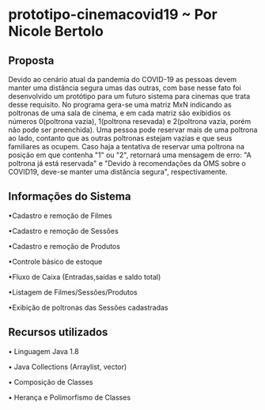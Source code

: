 # prototipo-cinemacovid19 ~ Por Nicole Bertolo

## Proposta
Devido ao cenário atual da pandemia do COVID-19 as pessoas devem manter uma distância segura umas das outras, com base nesse fato foi desenvolvido um protótipo para um futuro sistema para cinemas que trata desse requisito. No programa gera-se uma matriz MxN indicando as poltronas de uma sala de cinema, e em cada matriz são exibidios os números 0(poltrona vazia), 1(poltrona resevada) e 2(poltrona vazia, porém não pode ser preenchida).
Uma pessoa pode reservar mais de uma poltrona ao lado, contanto que as outras poltronas estejam vazias e que seus familiares as ocupem. Caso haja a tentativa de reservar uma poltrona na posição em que contenha "1" ou "2", retornará uma mensagem de erro: "A poltrona já está reservada" e "Devido à recomendações da OMS sobre o COVID19, deve-se manter uma distância segura", respectivamente. 

## Informações do Sistema
•Cadastro e remoção de Filmes

•Cadastro e remoção de Sessões

•Cadastro e remoção de Produtos

•Controle básico de estoque

•Fluxo de Caixa (Entradas,saídas e saldo total)

•Listagem de Filmes/Sessões/Produtos

•Exibição de poltronas das Sessões cadastradas

## Recursos utilizados
• Linguagem Java 1.8

• Java Collections (Arraylist, vector)

• Composição de Classes

• Herança e Polimorfismo de Classes
